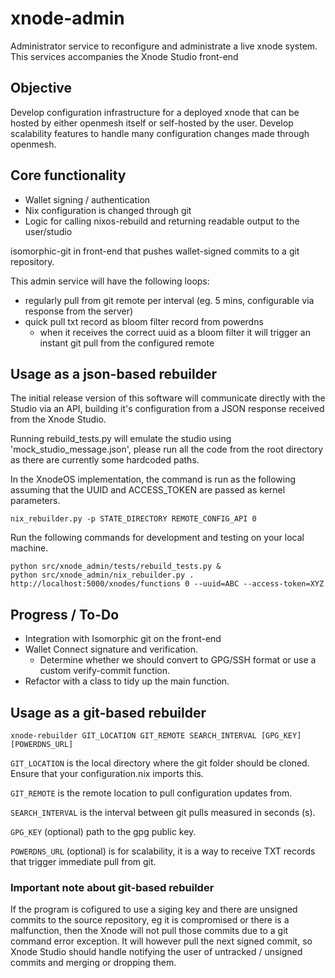 # xnode-admin
Administrator service to reconfigure and administrate a live xnode system. This services accompanies the Xnode Studio front-end 

## Objective
Develop configuration infrastructure for a deployed xnode that can be hosted by either openmesh itself or self-hosted by the user.
Develop scalability features to handle many configuration changes made through openmesh.

## Core functionality
* Wallet signing / authentication
* Nix configuration is changed through git 
* Logic for calling nixos-rebuild and returning readable output to the user/studio

isomorphic-git in front-end that pushes wallet-signed commits to a git repository.

This admin service will have the following loops:
* regularly pull from git remote per interval (eg. 5 mins, configurable via response from the server)
* quick pull txt record as bloom filter record from powerdns 
    * when it receives the correct uuid as a bloom filter it will trigger an instant git pull from the configured remote

## Usage as a json-based rebuilder
The initial release version of this software will communicate directly with the Studio via an API, building it's configuration from a JSON response received from the Xnode Studio.

Running rebuild_tests.py will emulate the studio using 'mock_studio_message.json', please run all the code from the root directory as there are currently some hardcoded paths.

In the XnodeOS implementation, the command is run as the following assuming that the UUID and ACCESS_TOKEN are passed as kernel parameters.

`nix_rebuilder.py -p STATE_DIRECTORY REMOTE_CONFIG_API 0`

Run the following commands for development and testing on your local machine.

```
python src/xnode_admin/tests/rebuild_tests.py &
python src/xnode_admin/nix_rebuilder.py . http://localhost:5000/xnodes/functions 0 --uuid=ABC --access-token=XYZ
```


## Progress / To-Do
* Integration with Isomorphic git on the front-end
* Wallet Connect signature and verification.
    * Determine whether we should convert to GPG/SSH format or use a custom verify-commit function.
* Refactor with a class to tidy up the main function.

## Usage as a git-based rebuilder
` xnode-rebuilder GIT_LOCATION GIT_REMOTE SEARCH_INTERVAL [GPG_KEY] [POWERDNS_URL] `

`GIT_LOCATION` is the local directory where the git folder should be cloned. Ensure that your configuration.nix imports this.

`GIT_REMOTE` is the remote location to pull configuration updates from.

`SEARCH_INTERVAL` is the interval between git pulls measured in seconds (s).

`GPG_KEY` (optional) path to the gpg public key.

`POWERDNS_URL` (optional) is for scalability, it is a way to receive TXT records that trigger immediate pull from git.

### Important note about git-based rebuilder
If the program is cofigured to use a siging key and there are unsigned commits to the source repository, eg it is compromised or there is a malfunction, then the Xnode will not pull those commits due to a git command error exception. It will however pull the next signed commit, so Xnode Studio should handle notifying the user of untracked / unsigned commits and merging or dropping them.
